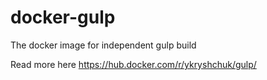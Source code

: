 # docker-gulp
The docker image for independent gulp build

Read more here https://hub.docker.com/r/ykryshchuk/gulp/
